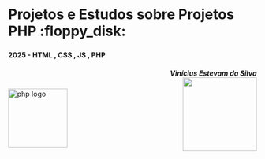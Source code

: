 
###

<br clear="both">

<h1 align="left">Projetos e Estudos sobre Projetos PHP :floppy_disk:
<br clear="both">

###

<h4 align="left"> 2025 - HTML , CSS , JS , PHP
<h5 align="right">Vinícius Estevam da Silva

<br clear="both">

<img align="right" height="150" src="https://user-images.githubusercontent.com/74038190/212284087-bbe7e430-757e-4901-90bf-4cd2ce3e1852.gif"  />

###

<div align="left">
  <img src="https://cdn.jsdelivr.net/gh/devicons/devicon/icons/php/php-original.svg" height="120" alt="php logo"  />
</div>

###